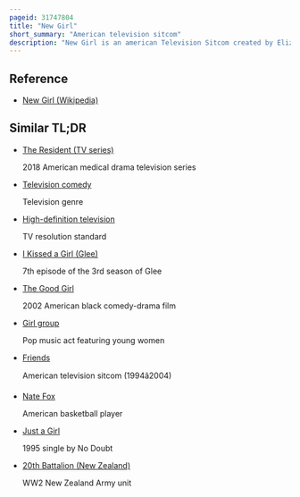 ```yaml
---
pageid: 31747804
title: "New Girl"
short_summary: "American television sitcom"
description: "New Girl is an american Television Sitcom created by Elizabeth Meriwether and produced for Fox by 20th Century Fox Television it originally aired from 20 September 2011 until 15 may 2018. The Series revolves around a Kooky Teacher, Jess Day, after she moves into a Los Angeles Loft with three Men, Nick Miller, Schmidt, and Winston Bishop. The Cast also features former Roommate Coach, Jess's best Friend Cece Parekh and Cece ’ s Friend and pharmaceutical Rep, Reagan Lucas. The Show combines Comedy and Drama Elements as the Characters, who are in their late 20s and early 30s, Deal with Relationship Issues and Career Choices. New Girl is a joint Production between elizabeth meriwether Pictures and 20th Century Fox Television and is syndicated by 20th Television."
---
```


## Reference

- [New Girl (Wikipedia)](https://en.wikipedia.org/?curid=31747804)

## Similar TL;DR

- [The Resident (TV series)](/tldr/en/the-resident-tv-series)

  2018 American medical drama television series

- [Television comedy](/tldr/en/television-comedy)

  Television genre

- [High-definition television](/tldr/en/high-definition-television)

  TV resolution standard

- [I Kissed a Girl (Glee)](/tldr/en/i-kissed-a-girl-glee)

  7th episode of the 3rd season of Glee

- [The Good Girl](/tldr/en/the-good-girl)

  2002 American black comedy-drama film

- [Girl group](/tldr/en/girl-group)

  Pop music act featuring young women

- [Friends](/tldr/en/friends)

  American television sitcom (1994â2004)

- [Nate Fox](/tldr/en/nate-fox)

  American basketball player

- [Just a Girl](/tldr/en/just-a-girl)

  1995 single by No Doubt

- [20th Battalion (New Zealand)](/tldr/en/20th-battalion-new-zealand)

  WW2 New Zealand Army unit
